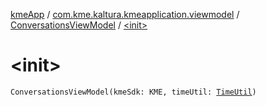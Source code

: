[kmeApp](../../index.md) / [com.kme.kaltura.kmeapplication.viewmodel](../index.md) / [ConversationsViewModel](index.md) / [&lt;init&gt;](./-init-.md)

# &lt;init&gt;

`ConversationsViewModel(kmeSdk: KME, timeUtil: `[`TimeUtil`](../../com.kme.kaltura.kmeapplication.util/-time-util/index.md)`)`